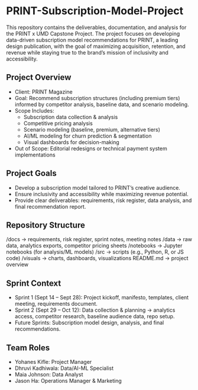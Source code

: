 # PRINT-Subscription-Model-Project
This repository contains the deliverables, documentation, and analysis for the PRINT x UMD Capstone Project.
The project focuses on developing data-driven subscription model recommendations for PRINT, a leading design publication, with the goal of maximizing acquisition, retention, and revenue while staying true to the brand’s mission of inclusivity and accessibility.

## Project Overview
- Client: PRINT Magazine
- Goal: Recommend subscription structures (including premium tiers) informed by competitor analysis, baseline data, and scenario modeling.
- Scope Includes:
  - Subscription data collection & analysis
  - Competitive pricing analysis
  - Scenario modeling (baseline, premium, alternative tiers)
  - AI/ML modeling for churn prediction & segmentation
  - Visual dashboards for decision-making
- Out of Scope: Editorial redesigns or technical payment system implementations

## Project Goals
- Develop a subscription model tailored to PRINT’s creative audience.
- Ensure inclusivity and accessibility while maximizing revenue potential.
- Provide clear deliverables: requirements, risk register, data analysis, and final recommendation report.

## Repository Structure
/docs        → requirements, risk register, sprint notes, meeting notes
/data        → raw data, analytics exports, competitor pricing sheets
/notebooks   → Jupyter notebooks (for analysis/ML models)
/src         → scripts (e.g., Python, R, or JS code)
/visuals     → charts, dashboards, visualizations
README.md    → project overview

## Sprint Context
- Sprint 1 (Sept 14 – Sept 28): Project kickoff, manifesto, templates, client meeting, requirements document.
- Sprint 2 (Sept 29 – Oct 12): Data collection & planning → analytics access, competitor research, baseline audience data, repo setup.
- Future Sprints: Subscription model design, analysis, and final recommendations.

## Team Roles
- Yohanes Kifle: Project Manager
- Dhruvi Kadhiwala: Data/AI-ML Specialist
- Maia Johnson: Data Analyst
- Jason Ha: Operations Manager & Marketing 
